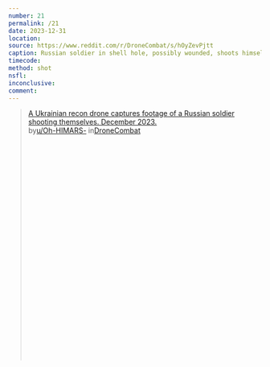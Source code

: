 ```yaml
---
number: 21
permalink: /21
date: 2023-12-31
location:
source: https://www.reddit.com/r/DroneCombat/s/hOyZevPjtt
caption: Russian soldier in shell hole, possibly wounded, shoots himself
timecode:
method: shot
nsfl:
inconclusive:
comment:
---
```

<blockquote class="reddit-embed-bq" style="height:500px" data-embed-height="702"><a href="https://www.reddit.com/r/DroneCombat/comments/1cpm0r4/a_ukrainian_recon_drone_captures_footage_of_a/">A Ukrainian recon drone captures footage of a Russian soldier shooting themselves. December 2023.</a><br> by<a href="https://www.reddit.com/user/Oh-HIMARS-/">u/Oh-HIMARS-</a> in<a href="https://www.reddit.com/r/DroneCombat/">DroneCombat</a></blockquote><script async="" src="https://embed.reddit.com/widgets.js" charset="UTF-8"></script>